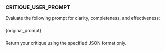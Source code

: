 ### CRITIQUE_USER_PROMPT
Evaluate the following prompt for clarity, completeness, and effectiveness:
###
{original_prompt}
###
Return your critique using the specified JSON format only.